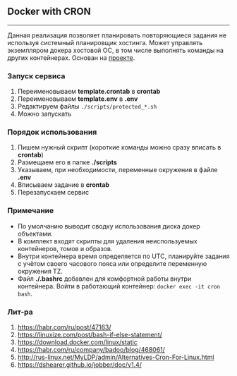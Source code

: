 ## Docker with CRON 

---

Данная реализация позволяет планировать повторяющиеся задания не используя системный планировщик хостинга. Может управлять экземпляром докера хостовой ОС, в том числе выполнять команды на других контейнерах. Основан на [проекте](https://github.com/clockworksoul/docker-gc-cron).

### Запуск сервиса
1. Переименовываем **template.crontab** в **crontab**
2. Переименовываем **template.env** в **.env**
3. Редактируем файлы `./scripts/protected_*.sh`
4. Можно запускать

### Порядок использования
1. Пишем нужный скрипт (короткие команды можно сразу вписать в **crontab**)
2. Размещаем его в папке **./scripts**
3. Указываем, при необходимости, переменные окружения в файле **.env**
4. Вписываем задание в **crontab**
5. Перезапускаем сервис

### Примечание
- По умолчанию выводит сводку использования диска докер объектами.
- В комплект входят скрипты для удаления неиспользуемых контейнеров, томов и образов.
- Внутри контейнера время определяется по UTC, планируйте задания с учётом своего часового пояса или определите переменную окружения TZ.
- Файл **./.bashrc** добавлен для комфортной работы внутри контейнера. Войти в работающий контейнер: `docker exec -it cron bash`.

### Лит-ра
1. https://habr.com/ru/post/47163/  
2. https://linuxize.com/post/bash-if-else-statement/
3. https://download.docker.com/linux/static  
4. https://habr.com/ru/company/badoo/blog/468061/  
5. http://rus-linux.net/MyLDP/admin/Alternatives-Cron-For-Linux.html  
6. https://dshearer.github.io/jobber/doc/v1.4/  
